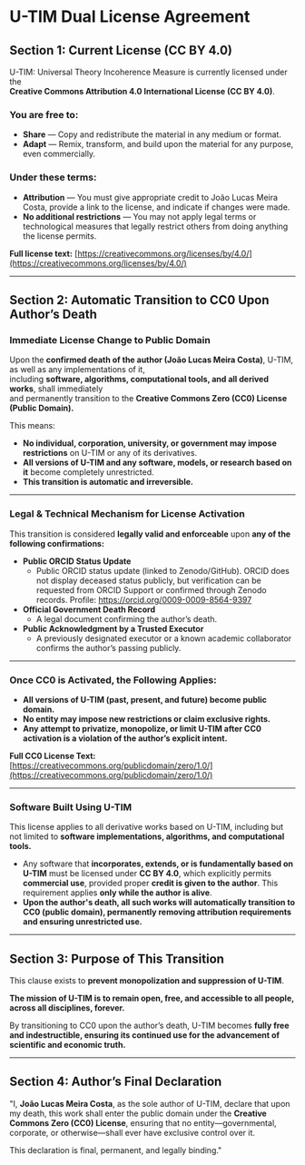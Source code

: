 # U-TIM Dual License Agreement

## Section 1: Current License (CC BY 4.0)
U-TIM: Universal Theory Incoherence Measure is currently licensed under the  
**Creative Commons Attribution 4.0 International License (CC BY 4.0)**.

### You are free to:
- **Share** — Copy and redistribute the material in any medium or format.
- **Adapt** — Remix, transform, and build upon the material for any purpose, even commercially.

### Under these terms:
- **Attribution** — You must give appropriate credit to João Lucas Meira Costa, provide a link to the license, and indicate if changes were made.
- **No additional restrictions** — You may not apply legal terms or technological measures that legally restrict others from doing anything the license permits.

**Full license text:** [https://creativecommons.org/licenses/by/4.0/](https://creativecommons.org/licenses/by/4.0/)

---

## Section 2: Automatic Transition to CC0 Upon Author’s Death

### Immediate License Change to Public Domain
Upon the **confirmed death of the author (João Lucas Meira Costa)**, U-TIM, as well as any implementations of it,  
including **software, algorithms, computational tools, and all derived works**, shall immediately  
and permanently transition to the **Creative Commons Zero (CC0) License (Public Domain).**  

This means:  
- **No individual, corporation, university, or government may impose restrictions** on U-TIM or any of its derivatives.  
- **All versions of U-TIM and any software, models, or research based on it** become completely unrestricted.  
- **This transition is automatic and irreversible.**  

---

### Legal & Technical Mechanism for License Activation
This transition is considered **legally valid and enforceable** upon **any of the following confirmations:**

- **Public ORCID Status Update**
  - Public ORCID status update (linked to Zenodo/GitHub). ORCID does not display deceased status publicly, but verification can be requested from ORCID Support or confirmed through Zenodo records. Profile: https://orcid.org/0009-0009-8564-9397
- **Official Government Death Record**
  - A legal document confirming the author’s death.
- **Public Acknowledgment by a Trusted Executor**
  - A previously designated executor or a known academic collaborator confirms the author’s passing publicly.

---

### Once CC0 is Activated, the Following Applies:
- **All versions of U-TIM (past, present, and future) become public domain.**
- **No entity may impose new restrictions or claim exclusive rights.**
- **Any attempt to privatize, monopolize, or limit U-TIM after CC0 activation is a violation of the author’s explicit intent.**

**Full CC0 License Text:** [https://creativecommons.org/publicdomain/zero/1.0/](https://creativecommons.org/publicdomain/zero/1.0/)

---

### Software Built Using U-TIM
This license applies to all derivative works based on U-TIM, including but not limited to **software implementations, algorithms, and computational tools.**  

- Any software that **incorporates, extends, or is fundamentally based on U-TIM** must be licensed under **CC BY 4.0**, which explicitly permits **commercial use**, provided proper **credit is given to the author**. This requirement applies **only while the author is alive**.  
- **Upon the author's death, all such works will automatically transition to CC0 (public domain), permanently removing attribution requirements and ensuring unrestricted use.**  

---

## Section 3: Purpose of This Transition
This clause exists to **prevent monopolization and suppression of U-TIM**.

**The mission of U-TIM is to remain open, free, and accessible to all people, across all disciplines, forever.**  

By transitioning to CC0 upon the author’s death, U-TIM becomes **fully free and indestructible, ensuring its continued use for the advancement of scientific and economic truth.**  

---

## Section 4: Author’s Final Declaration

"I, **João Lucas Meira Costa**, as the sole author of U-TIM, declare that upon my death, this work shall enter the public domain under the **Creative Commons Zero (CC0) License**, ensuring that no entity—governmental, corporate, or otherwise—shall ever have exclusive control over it.

This declaration is final, permanent, and legally binding."
